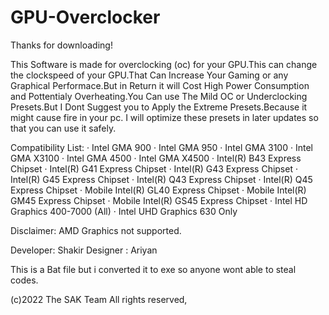 # GPU-Overclocker
Thanks for downloading!

This Software is made for overclocking (oc) for your GPU.This can change the clockspeed of
your GPU.That Can Increase Your Gaming or any Graphical Performace.But in Return it will
Cost High Power Consumption and Pottentialy Overheating.You Can use The Mild OC or Underclocking
Presets.But I Dont Suggest you to Apply the Extreme Presets.Because it might cause fire in your pc.
I will optimize these presets in later updates so that you can use it safely.

Compatibility List:
· Intel GMA 900
· Intel GMA 950
· Intel GMA 3100
· Intel GMA X3100
· Intel GMA 4500
· Intel GMA X4500
· Intel(R) B43 Express Chipset
· Intel(R) G41 Express Chipset
· Intel(R) G43 Express Chipset
· Intel(R) G45 Express Chipset
· Intel(R) Q43 Express Chipset
· Intel(R) Q45 Express Chipset
· Mobile Intel(R) GL40 Express Chipset
· Mobile Intel(R) GM45 Express Chipset
· Mobile Intel(R) GS45 Express Chipset
· Intel HD Graphics 400-7000 (All)
· Intel UHD Graphics 630 Only

Disclaimer: AMD Graphics not supported.


Developer: Shakir
Designer : Ariyan

This is a Bat file but i converted it to exe so anyone wont able to steal 
codes.

(c)2022 The SAK Team All rights reserved,
